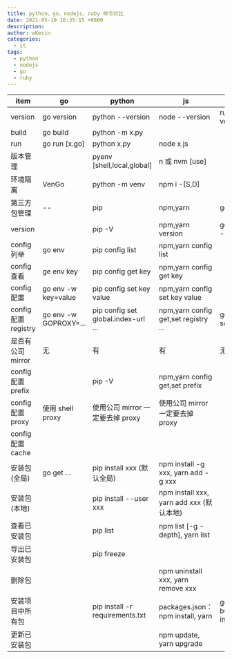 ```yaml
---
title: python、go、nodejs、ruby 命令对比
date: 2021-05-19 16:35:15 +0800
description:
author: wKevin
categories:
  - it
tags:
  - python
  - nodejs
  - go
  - ruby
---
```


| item                 | go                    | python                              | js                                       | ruby                     |
| -------------------- | --------------------- | ----------------------------------- | ---------------------------------------- | ------------------------ |
| version              | go version            | python --version                    | node --version                           | ruby --version           |
| build                | go build              | python -m x.py                      |                                          |                          |
| run                  | go run [x.go]         | python x.py                         | node x.js                                |                          |
| 版本管理             |                       | pyenv [shell,local,global]          | n 或 nvm [use]                           |                          |
| 环境隔离             | VenGo                 | python -m venv                      | npm i -[S,D]                             |                          |
| 第三方包管理         | --                    | pip                                 | npm,yarn                                 | gem,bundler              |
| version              |                       | pip -V                              | npm,yarn version                         | gem,bundler --version    |
| config 列举          | go env                | pip config list                     | npm,yarn config list                     |                          |
| config 查看          | ge env key            | pip config get key                  | npm,yarn config get key                  |                          |
| config 配置          | go env -w key=value   | pip config set key value            | npm,yarn config set key value            |                          |
| config 配置 registry | go env -w GOPROXY=... | pip config set global.index-url ... | npm,yarn config get,set registry ...     | gem sources              |
| 是否有公司 mirror    | 无                    | 有                                  | 有                                       | 无                       |
| config 配置 prefix   |                       | pip -V                              | npm,yarn config get,set prefix           |                          |
| config 配置 proxy    | 使用 shell proxy      | 使用公司 mirror 一定要去掉 proxy    | 使用公司 mirror 一定要去掉 proxy         |                          |
| config 配置 cache    |                       |                                     |                                          |                          |
| 安装包(全局)         | go get ...            | pip install xxx (默认全局)          | npm install -g xxx, yarn add -g xxx      |                          |
| 安装包(本地)         |                       | pip install --user xxx              | npm install xxx, yarn add xxx (默认本地) |                          |
| 查看已安装包         |                       | pip list                            | npm list [-g -depth], yarn list          |                          |
| 导出已安装包         |                       | pip freeze                          |                                          |                          |
| 删除包               |                       |                                     | npm uninstall xxx, yarn remove xxx       |                          |
| 安装项目中所有包     |                       | pip install -r requirements.txt     | packages.json：npm install, yarn         | gemfile: bundler install |
| 更新已安装包         |                       |                                     | npm update, yarn upgrade                 |                          |
